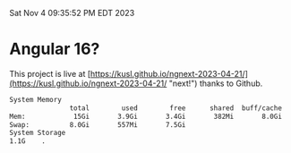 Sat Nov  4 09:35:52 PM EDT 2023

# Angular 16?


This project is live at [https://kusl.github.io/ngnext-2023-04-21/](https://kusl.github.io/ngnext-2023-04-21/ "next!") thanks to Github.

```bash
System Memory
               total        used        free      shared  buff/cache   available
Mem:            15Gi       3.9Gi       3.4Gi       382Mi       8.0Gi        10Gi
Swap:          8.0Gi       557Mi       7.5Gi
System Storage
1.1G	.

